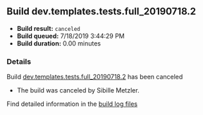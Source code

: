 ## Build dev.templates.tests.full_20190718.2
- **Build result:** `canceled`
- **Build queued:** 7/18/2019 3:44:29 PM
- **Build duration:** 0.00 minutes
### Details
Build [dev.templates.tests.full_20190718.2](https://winappstudio.visualstudio.com/web/build.aspx?pcguid=a4ef43be-68ce-4195-a619-079b4d9834c2&builduri=vstfs%3a%2f%2f%2fBuild%2fBuild%2f29776) has been canceled

+ The build was canceled by Sibille Metzler.

Find detailed information in the [build log files](https://uwpctdiags.blob.core.windows.net/buildlogs/dev.templates.tests.full_20190718.2_logs.zip)
